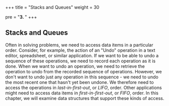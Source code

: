 +++
title = "Stacks and Queues"
weight = 30

pre = "<b>3. </b>"
+++

## Stacks and Queues

Often in solving problems, we need to access data items in a particular
order. Consider, for example, the action of an "Undo" operation in a
text editor, spreadsheet, or similar application. If we want to be able
to undo a sequence of these operations, we need to record each operation
as it is done. When we want to undo an operation, we need to retrieve
the operation to undo from the recorded sequence of operations. However,
we don't want to undo just any operation in this sequence - we need to
undo the most recent one that hasn't yet been undone. We therefore need
to access the operations in *last-in-first-out*, or *LIFO*, order. Other
applications might need to access data items in *first-in-first-out*, or
*FIFO*, order. In this chapter, we will examine data structures that
support these kinds of access.
